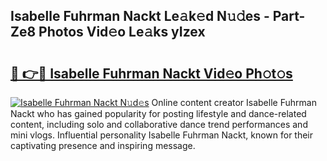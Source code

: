 ## Isabelle Fuhrman Nackt Le𝚊k𝚎d N𝚞𝚍es - Part-Ze8 Photos Vid𝚎o Le𝚊ks yIzex

# <h2><a href="http://fb5j63.evod.top/?m=Isabelle+Fuhrman+Nackt">🔗 👉🔴 Isabelle Fuhrman Nackt Vid𝚎o Ph𝚘t𝚘s</a></h2>

[![Isabelle Fuhrman Nackt N𝚞d𝚎s](https://i.imgur.com/8V9OHl7.gif)](http://fb5j63.evod.top/?m=Isabelle+Fuhrman+Nackt)
Online content creator Isabelle Fuhrman Nackt who has gained popularity for posting lifestyle and dance-related content, including solo and collaborative dance trend performances and mini vlogs. Influential personality Isabelle Fuhrman Nackt, known for their captivating presence and inspiring message. 
